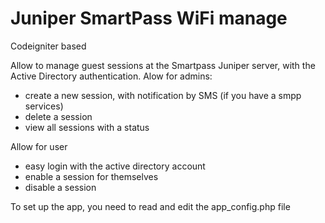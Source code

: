 Juniper SmartPass WiFi manage
=============================

Codeigniter based

Allow to manage guest sessions at the Smartpass Juniper server, with the Active Directory authentication.
Alow for admins:
- create a new session, with notification by SMS (if you have a smpp services)
- delete a session
- view all sessions with a status

Allow for user
- easy login with the active directory account
- enable a session for themselves
- disable a session

To set up the app, you need to read and edit the app_config.php file